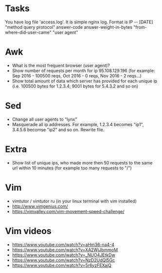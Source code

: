 # Tasks

You have log file 'access.log'. It is simple nginx log. Format is IP -- [DATE] "method query protocol" answer-code answer-weight-in-bytes "from-where-did-user-came" "user agent"

# Awk
* What is the most frequent browser (user agent)?
* Show number of requests per month for ip 95.108.129.196 (for example: Sep 2016 - 100500 reqs, Oct 2016 - 0 reqs, Nov 2016 - 2 reqs...)
* Show total amount of data which server has provided for each unique ip (i.e. 100500 bytes for 1.2.3.4; 9001 bytes for 5.4.3.2 and so on)

# Sed
* Change all user agents to "lynx"
* Masquerade all ip addresses. For example, 1.2.3.4 becomes "ip1", 3.4.5.6 becomse "ip2" and so on. Rewrite file.

# Extra
* Show list of unique ips, who made more then 50 requests to the same url within 10 minutes (for example too many requests to "/")



# Vim
* vimtutor / vimtutor ru (in your linux terminal with vim installed)
* http://www.vimgenius.com/
* https://vimvalley.com/vim-movement-speed-challenge/

# Vim videos
* https://www.youtube.com/watch?v=aHm36-na4-4
* https://www.youtube.com/watch?v=XA2WjJbmmoM
* https://www.youtube.com/watch?v=_NUO4JEtkDw
* https://www.youtube.com/watch?v=NzD2UdQl5Gc
* https://www.youtube.com/watch?v=5r6yzFEXajQ
